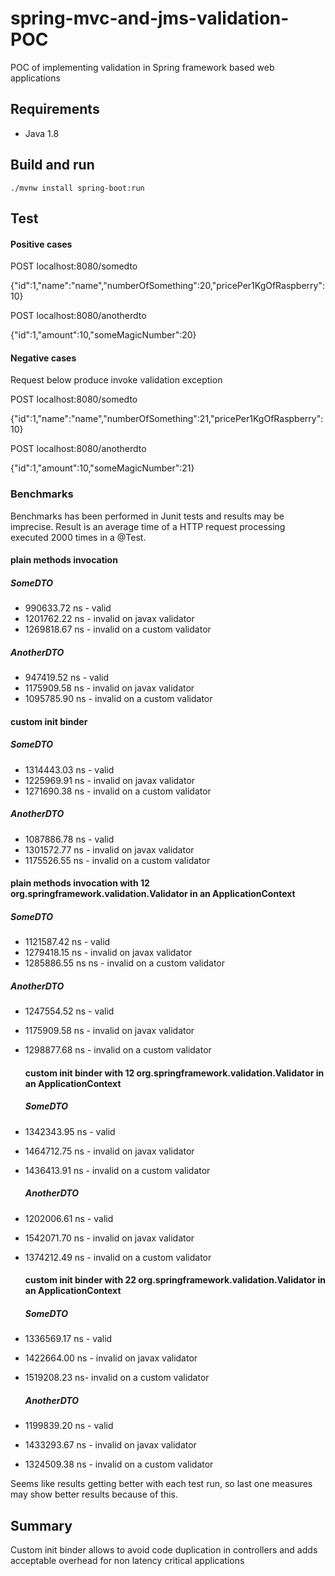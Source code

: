 # spring-mvc-and-jms-validation-POC

POC of implementing validation in Spring framework based web applications

## Requirements

* Java 1.8

## Build and run

    ./mvnw install spring-boot:run

## Test  

#### Positive cases

POST localhost:8080/somedto

{"id":1,"name":"name","numberOfSomething":20,"pricePer1KgOfRaspberry":10}


POST localhost:8080/anotherdto

{"id":1,"amount":10,"someMagicNumber":20}
  
#### Negative cases

Request below produce invoke validation exception

POST localhost:8080/somedto

{"id":1,"name":"name","numberOfSomething":21,"pricePer1KgOfRaspberry":10}


POST localhost:8080/anotherdto

{"id":1,"amount":10,"someMagicNumber":21}
 
 
 ### Benchmarks 
 
 Benchmarks has been performed in Junit tests and results may be imprecise.
Result is an average time of a HTTP request processing executed 2000 times in a @Test.
 
 #### plain methods invocation
 ##### SomeDTO
* 990633.72 ns - valid
* 1201762.22 ns - invalid on javax validator
* 1269818.67 ns - invalid on a custom validator
   
 ##### AnotherDTO
* 947419.52 ns - valid
* 1175909.58 ns - invalid on javax validator
* 1095785.90 ns - invalid on a custom validator
 
 #### custom init binder
 ##### SomeDTO
* 1314443.03 ns - valid
* 1225969.91 ns - invalid on javax validator
* 1271690.38 ns - invalid on a custom validator
 
 ##### AnotherDTO
* 1087886.78 ns - valid
* 1301572.77 ns - invalid on javax validator
* 1175526.55 ns - invalid on a custom validator

 #### plain methods invocation with 12 org.springframework.validation.Validator in an ApplicationContext
 ##### SomeDTO
* 1121587.42 ns - valid
* 1279418.15 ns - invalid on javax validator
* 1285886.55 ns ns - invalid on a custom validator
   
 ##### AnotherDTO
* 1247554.52 ns - valid
* 1175909.58 ns - invalid on javax validator
* 1298877.68 ns - invalid on a custom validator

  #### custom init binder with 12 org.springframework.validation.Validator in an ApplicationContext
  ##### SomeDTO
* 1342343.95 ns - valid
* 1464712.75 ns - invalid on javax validator
* 1436413.91 ns - invalid on a custom validator
   
  ##### AnotherDTO
* 1202006.61 ns - valid
* 1542071.70 ns - invalid on javax validator
* 1374212.49 ns - invalid on a custom validator

  #### custom init binder with 22 org.springframework.validation.Validator in an ApplicationContext
  ##### SomeDTO
* 1336569.17 ns - valid
* 1422664.00 ns - invalid on javax validator
* 1519208.23 ns- invalid on a custom validator
   
  ##### AnotherDTO
* 1199839.20 ns - valid
* 1433293.67 ns - invalid on javax validator
* 1324509.38 ns - invalid on a custom validator


Seems like results getting better with each test run, so last one 
measures may show better results because of this.
  
  
## Summary
  Custom init binder allows to avoid code duplication in controllers
  and adds acceptable overhead for non latency critical applications
  

  
   
 
 
 


  